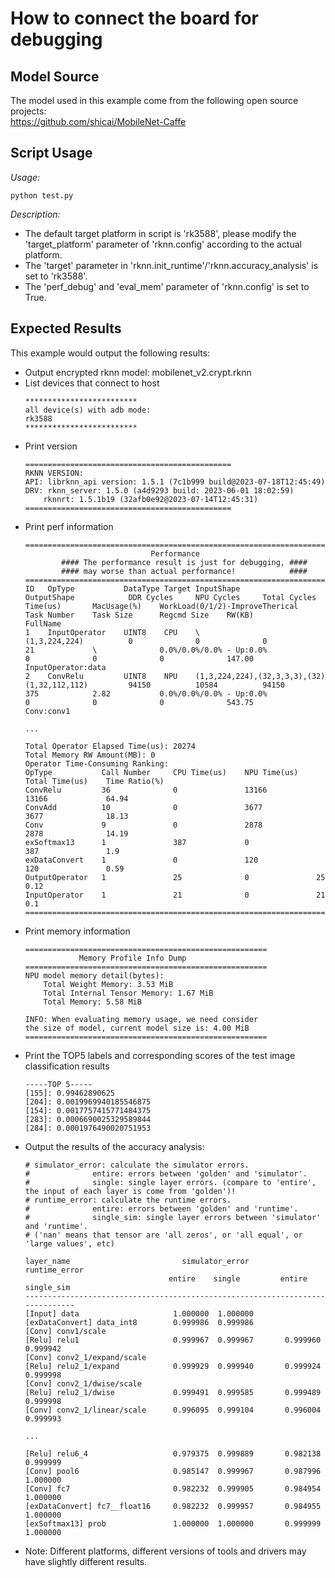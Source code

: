 # How to connect the board for debugging

## Model Source
The model used in this example come from the following open source projects:  
https://github.com/shicai/MobileNet-Caffe

## Script Usage
*Usage:*
```
python test.py
```
*Description:*
- The default target platform in script is 'rk3588', please modify the 'target_platform' parameter of 'rknn.config' according to the actual platform.
- The 'target' parameter in 'rknn.init_runtime'/'rknn.accuracy_analysis' is set to 'rk3588'.
- The 'perf_debug' and 'eval_mem' parameter of 'rknn.config' is set to True.

## Expected Results
This example would output the following results:
- Output encrypted rknn model: mobilenet_v2.crypt.rknn
- List devices that connect to host
    ```
    *************************
    all device(s) with adb mode:
    rk3588
    *************************
    ```
- Print version
    ```
    ==============================================
    RKNN VERSION:
    API: librknn_api version: 1.5.1 (7c1b999 build@2023-07-18T12:45:49)
    DRV: rknn_server: 1.5.0 (a4d9293 build: 2023-06-01 18:02:59)
        rknnrt: 1.5.1b19 (32afb0e92@2023-07-14T12:45:31)
    ==============================================
    ```
- Print perf information
    ```
    ===================================================================================================================
                                Performance                              
            #### The performance result is just for debugging, ####
            #### may worse than actual performance!            ####
    ===================================================================================================================
    ID   OpType           DataType Target InputShape                                   OutputShape            DDR Cycles     NPU Cycles     Total Cycles   Time(us)       MacUsage(%)    WorkLoad(0/1/2)-ImproveTherical        Task Number    Task Size      Regcmd Size    RW(KB)         FullName        
    1    InputOperator    UINT8    CPU    \                                            (1,3,224,224)          0              0              0              21             \              0.0%/0.0%/0.0% - Up:0.0%               0              0              0              147.00         InputOperator:data
    2    ConvRelu         UINT8    NPU    (1,3,224,224),(32,3,3,3),(32)                (1,32,112,112)         94150          10584          94150          375            2.82           0.0%/0.0%/0.0% - Up:0.0%               0              0              0              543.75         Conv:conv1      

    ...

    Total Operator Elapsed Time(us): 20274
    Total Memory RW Amount(MB): 0
    Operator Time-Consuming Ranking:
    OpType           Call Number     CPU Time(us)    NPU Time(us)    Total Time(us)    Time Ratio(%)
    ConvRelu         36              0               13166           13166             64.94           
    ConvAdd          10              0               3677            3677              18.13           
    Conv             9               0               2878            2878              14.19           
    exSoftmax13      1               387             0               387               1.9             
    exDataConvert    1               0               120             120               0.59            
    OutputOperator   1               25              0               25                0.12            
    InputOperator    1               21              0               21                0.1     
    ===================================================================================================================
    ```
- Print memory information
    ```
    ======================================================
                Memory Profile Info Dump                  
    ======================================================
    NPU model memory detail(bytes):
        Total Weight Memory: 3.53 MiB
        Total Internal Tensor Memory: 1.67 MiB
        Total Memory: 5.58 MiB

    INFO: When evaluating memory usage, we need consider  
    the size of model, current model size is: 4.00 MiB       
    ======================================================
    ```
- Print the TOP5 labels and corresponding scores of the test image classification results
    ```
    -----TOP 5-----
    [155]: 0.99462890625
    [204]: 0.0019969940185546875
    [154]: 0.0017757415771484375
    [283]: 0.0006690025329589844
    [284]: 0.0001976490020751953
    ```
- Output the results of the accuracy analysis:
    ```
    # simulator_error: calculate the simulator errors.
    #              entire: errors between 'golden' and 'simulator'.
    #              single: single layer errors. (compare to 'entire', the input of each layer is come from 'golden')!
    # runtime_error: calculate the runtime errors.
    #              entire: errors between 'golden' and 'runtime'.
    #              single_sim: single layer errors between 'simulator' and 'runtime'.
    # ('nan' means that tensor are 'all zeros', or 'all equal', or 'large values', etc)

    layer_name                         simulator_error          runtime_error     
                                    entire    single         entire   single_sim     
    ------------------------------------------------------------------------------
    [Input] data                     1.000000  1.000000       
    [exDataConvert] data_int8        0.999986  0.999986       
    [Conv] conv1/scale               
    [Relu] relu1                     0.999967  0.999967       0.999960  0.999942       
    [Conv] conv2_1/expand/scale      
    [Relu] relu2_1/expand            0.999929  0.999940       0.999924  0.999998       
    [Conv] conv2_1/dwise/scale       
    [Relu] relu2_1/dwise             0.999491  0.999585       0.999489  0.999998       
    [Conv] conv2_1/linear/scale      0.996095  0.999104       0.996004  0.999993  

    ...

    [Relu] relu6_4                   0.979375  0.999889       0.982138  0.999999       
    [Conv] pool6                     0.985147  0.999967       0.987996  1.000000       
    [Conv] fc7                       0.982232  0.999905       0.984954  1.000000       
    [exDataConvert] fc7__float16     0.982232  0.999957       0.984955  1.000000       
    [exSoftmax13] prob               1.000000  1.000000       0.999999  1.000000 
    ```
- Note: Different platforms, different versions of tools and drivers may have slightly different results.